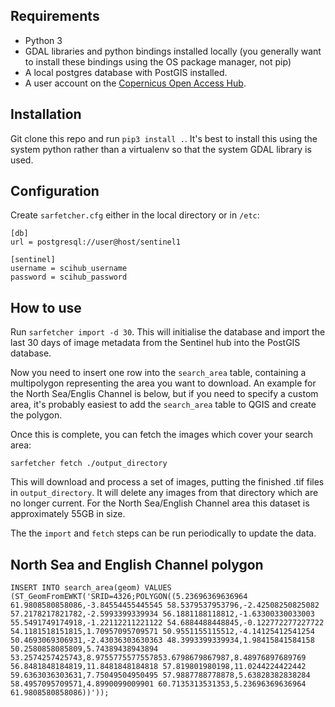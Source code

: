 ## Requirements

* Python 3
* GDAL libraries and python bindings installed locally (you generally want to install these bindings using the OS package manager, not pip)
* A local postgres database with PostGIS installed.
* A user account on the [Copernicus Open Access Hub](https://scihub.copernicus.eu/).

## Installation

Git clone this repo and run `pip3 install .`. It's best to install this using the system python rather than a virtualenv so that the system GDAL library is used.

## Configuration

Create `sarfetcher.cfg` either in the local directory or in `/etc`:
```
[db]
url = postgresql://user@host/sentinel1

[sentinel]
username = scihub_username
password = scihub_password
```

## How to use

Run `sarfetcher import -d 30`. This will initialise the database and import the last 30 days of image metadata from the Sentinel hub into the PostGIS database.

Now you need to insert one row into the `search_area` table, containing a multipolygon representing the area you want to download. An example for the North Sea/Englis Channel is below, but if you need to specify a custom area, it's probably easiest to add the `search_area` table to QGIS and create the polygon.

Once this is complete, you can fetch the images which cover your search area:

`sarfetcher fetch ./output_directory`

This will download and process a set of images, putting the finished .tif files in `output_directory`. It will delete any images from that directory which are no longer current. For the North Sea/English Channel area this dataset is approximately 55GB in size.

The the `import` and `fetch` steps can be run periodically to update the data.

## North Sea and English Channel polygon
```
INSERT INTO search_area(geom) VALUES (ST_GeomFromEWKT('SRID=4326;POLYGON((5.23696369636964 61.9808580858086,-3.84554455445545 58.5379537953796,-2.42508250825082 57.2178217821782,-2.5993399339934 56.1881188118812,-1.63300330033003 55.5491749174918,-1.22112211221122 54.6884488448845,-0.122772277227722 54.1181518151815,1.70957095709571 50.9551155115512,-4.14125412541254 50.4693069306931,-2.43036303630363 48.3993399339934,1.98415841584158 50.2580858085809,5.74389438943894 53.2574257425743,8.9755775577557853.6798679867987,8.48976897689769 56.8481848184819,11.8481848184818 57.819801980198,11.0244224422442 59.6363036303631,7.75049504950495 57.9887788778878,5.63828382838284 58.4957095709571,4.8990099009901 60.7135313531353,5.23696369636964 61.9808580858086))'));
```


